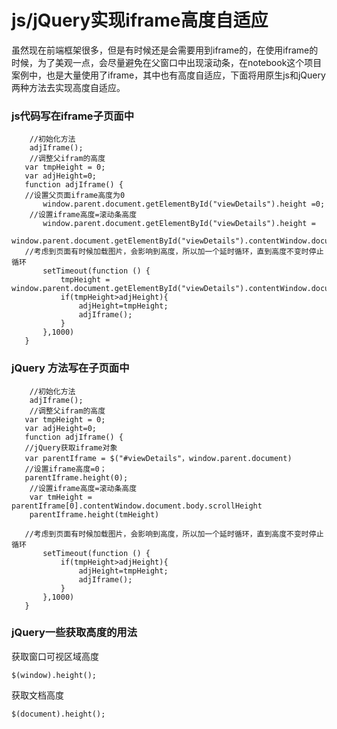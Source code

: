 # js/jQuery实现iframe高度自适应

虽然现在前端框架很多，但是有时候还是会需要用到iframe的，在使用iframe的时候，为了美观一点，会尽量避免在父窗口中出现滚动条，在notebook这个项目案例中，也是大量使用了iframe，其中也有高度自适应，下面将用原生js和jQuery两种方法去实现高度自适应。
### js代码写在iframe子页面中

```
	//初始化方法
	adjIframe();   
	//调整父ifram的高度
   var tmpHeight = 0;
   var adjHeight=0;
   function adjIframe() {
   //设置父页面iframe高度为0
       window.parent.document.getElementById("viewDetails").height =0;
	//设置iframe高度=滚动条高度
       window.parent.document.getElementById("viewDetails").height =
           window.parent.document.getElementById("viewDetails").contentWindow.document.body.scrollHeight;
   //考虑到页面有时候加载图片，会影响到高度，所以加一个延时循环，直到高度不变时停止循环        
       setTimeout(function () {
           tmpHeight = window.parent.document.getElementById("viewDetails").contentWindow.document.body.scrollHeight;
           if(tmpHeight>adjHeight){
               adjHeight=tmpHeight;
               adjIframe();
           }
       },1000)
   }
```

### jQuery 方法写在子页面中

```
	//初始化方法
	adjIframe();   
	//调整父ifram的高度
   var tmpHeight = 0;
   var adjHeight=0;
   function adjIframe() {
   //jQuery获取iframe对象
   var parentIframe = $("#viewDetails"，window.parent.document)
   //设置iframe高度=0；
   parentIframe.height(0);
	//设置iframe高度=滚动条高度
	var tmHeight = parentIframe[0].contentWindow.document.body.scrollHeight
	parentIframe.height(tmHeight)
     
   //考虑到页面有时候加载图片，会影响到高度，所以加一个延时循环，直到高度不变时停止循环        
       setTimeout(function () {
           if(tmpHeight>adjHeight){
               adjHeight=tmpHeight;
               adjIframe();
           }
       },1000)
   }
```

###  jQuery一些获取高度的用法
获取窗口可视区域高度

```
$(window).height();
```

获取文档高度

```
$(document).height();
```